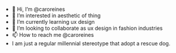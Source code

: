 - 👋 Hi, I’m @caroreines
- 👀 I’m interested in aesthetic of thing
- 🌱 I’m currently learning ux design
- 💞️ I’m looking to collaborate as ux design in fashion industries
- 📫 How to reach me @caroreines
- I am just a regular millennial stereotype that adopt a rescue dog.
